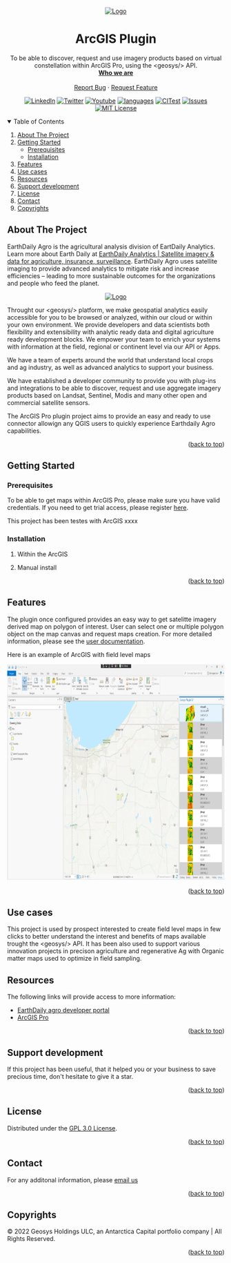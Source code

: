 <div id="top"></div>
<!-- PROJECT SHIELDS -->
<!--
*** See the bottom of this document for the declaration of the reference variables
*** https://www.markdownguide.org/basic-syntax/#reference-style-links
-->


<!-- PROJECT LOGO -->
<br />
<p align="center">
  <a href="https://github.com/GEOSYS">
    <img src="https://earthdailyagro.com/wp-content/uploads/2022/01/Logo.svg" alt="Logo" width="400" height="200">
  </a>

  <h1 align="center">ArcGIS Plugin</h3>

  <p align="center">
    To be able to discover, request and use imagery products based on <geosys/> virtual constellation within ArcGIS Pro, using the &ltgeosys/&gt API.
    <br />
    <a href="https://earthdailyagro.com/"><strong>Who we are</strong></a>
    <br />
    <br />
    <a href="https://github.com/GEOSYS/ArcGIS-plugin>Project description</a>
    ·
    <a href="https://github.com/GEOSYS/ArcGIS-plugin/issues">Report Bug</a>
    ·
    <a href="https://github.com/GEOSYS/ArcGIS-plugin/issues">Request Feature</a>
  </p>
</p>

<div align="center">
  
[![LinkedIn][linkedin-shield]][linkedin-url]
[![Twitter][twitter-shield]][twitter-url]
[![Youtube][youtube-shield]][youtube-url]
[![languages][language-python-shiedl]][issues-url]
[![CITest][CITest-shield]][CITest-url]
[![Issues][issues-shield]][issues-url]
[![MIT License][license-shield]][license-url]
  
</div>

<!--[![Stargazers][GitStars-shield]][GitStars-url]-->
<!--[![Forks][forks-shield]][forks-url]-->
<!--[![Stargazers][stars-shield]][stars-url]-->

<!-- TABLE OF CONTENTS -->
<details open>
  <summary>Table of Contents</summary>
  <ol>
    <li>
      <a href="#about-the-project">About The Project</a>
    </li>
    <li>
      <a href="#getting-started">Getting Started</a>
      <ul>
        <li><a href="#prerequisites">Prerequisites</a></li>
        <li><a href="#installation">Installation</a></li>
      </ul>
    </li>
    <li><a href="#features">Features</a></li>
    <li><a href="#use-cases">Use cases</a></li>
    <li><a href="#resources">Resources</a></li>
    <li><a href="#support-development">Support development</a></li>
    <li><a href="#license">License</a></li>
    <li><a href="#contact">Contact</a></li>
    <li><a href="#copyrights">Copyrights</a></li>
  </ol>
</details>

<!-- ABOUT THE PROJECT -->
## About The Project

EarthDaily Agro is the agricultural analysis division of EartDaily Analytics. Learn more about Earth Daily at [EarthDaily Analytics | Satellite imagery & data for agriculture, insurance, surveillance](https://earthdaily.com/).  EarthDaily Agro uses satellite imaging to provide advanced analytics to mitigate risk and increase efficiencies – leading to more sustainable outcomes for the organizations and people who feed the planet.
<p align="center">
  <a href="https://earthdailyagro.com/geosys/">
    <img src="https://earthdailyagro.com/wp-content/uploads/2022/01/new-logo.png" alt="Logo" width="400">
  </a>
</p>

 <p align="left">
Throught our &ltgeosys/&gt platform, we make geospatial analytics easily accessible for you to be browsed or analyzed, within our cloud or within your own environment. We provide developers and data scientists both flexibility and extensibility with analytic ready data and digital agriculture ready development blocks. We empower your team to enrich your systems with information at the field, regional or continent level via our API or Apps.
</p>

We have a team of experts around the world that understand local crops and ag industry, as well as advanced analytics to support your business.

We have established a developer community to provide you with plug-ins and integrations to be able to discover, request and use aggregate imagery products based on Landsat, Sentinel, Modis and many other open and commercial satellite sensors.

The ArcGIS Pro plugin project aims to provide an easy and ready to use connector allowign any QGIS users to quickly experience Earthdaily Agro capabilities.

<p align="right">(<a href="#top">back to top</a>)</p>


<!-- GETTING STARTED -->
## Getting Started

### Prerequisites

To be able to get maps within ArcGIS Pro, please make sure you have valid credentials. If you need to get trial access, please register [here](https://earthdailyagro.com/geosys-api/#get-started).

This project has been testes with ArcGIS xxxx

### Installation

1. Within the ArcGIS 
   
2. Manual install
   
<p align="right">(<a href="#top">back to top</a>)</p>
   
<!-- FEATURES -->
## Features

The plugin once configured provides an easy way to get satelitte imagery derived map on polygon of interest. User can select one or multiple polygon object on the map canvas and request maps creation. For more detailed information, please see the [user documentation](https://geosys.github.io/ArcGIS-plugin/Readme.html). 

Here is an example of ArcGIS with field level maps
<p align="center">
  <a href="https://earthdailyagro.com/geosys/">
    <img src="https://raw.githubusercontent.com/GEOSYS/Images/main/ArcGIS/Search_ArcGIS2_20220602.png" alt="Logo" width="800" height="500">
  </a>
</p>

<p align="right">(<a href="#top">back to top</a>)</p>

<!-- USAGE EXAMPLES -->
## Use cases

                             
 <p align="left">
This project is used by prospect interested to create field level maps in few clicks to better understand the interest and benefits of maps available trought the &ltgeosys/&gt API. It has been also used to support various innovation projects in precison agriculture and regenerative Ag with Organic matter maps used to optimize in field sampling.
</p>
                                                


<!-- RESOURCES -->
## Resources 
The following links will provide access to more information:
- [EarthDaily agro developer portal  ](https://developer.geosys.com/)
- [ArcGIS Pro](https://pro.arcgis.com/fr/pro-app/2.8/get-started/get-started.htm)

<p align="right">(<a href="#top">back to top</a>)</p>

<!-- CONTRIBUTING -->
## Support development

If this project has been useful, that it helped you or your business to save precious time, don't hesitate to give it a star.

<p align="right">(<a href="#top">back to top</a>)</p>

<!-- LICENSE -->
## License

Distributed under the [GPL 3.0 License](https://www.gnu.org/licenses/gpl-3.0.en.html). 

<p align="right">(<a href="#top">back to top</a>)</p>

<!-- CONTACT -->
## Contact

For any additonal information, please <a href="mailto: sales@earthdailyagro.com">email us</a>

<p align="right">(<a href="#top">back to top</a>)</p>

<!-- COPYRIGHT -->
## Copyrights

© 2022 Geosys Holdings ULC, an Antarctica Capital portfolio company | All Rights Reserved.

<p align="right">(<a href="#top">back to top</a>)</p>

<!-- MARKDOWN LINKS & IMAGES -->
<!-- https://www.markdownguide.org/basic-syntax/#reference-style-links -->
<!-- List of available shields https://shields.io/category/license -->
<!-- List of available shields https://simpleicons.org/ -->
[contributors-shield]: https://img.shields.io/github/contributors/github_username/repo.svg?style=social
[contributors-url]: https://github.com/github_username/repo/graphs/contributors
[forks-shield]: https://img.shields.io/github/forks/github_username/repo.svg?style=plastic&logo=appveyor
[forks-url]: https://github.com/github_username/repo/network/members
[stars-shield]: https://img.shields.io/github/stars/ArcGIS-Plugin/repo.svg?style=plastic&logo=appveyor
[stars-url]: https://github.com/github_username/repo/stargazers
[issues-shield]: https://img.shields.io/github/issues/GEOSYS/ArcGIS-Plugin/repo.svg?style=social
[issues-url]: https://github.com/github_username/repo/issues
[license-shield]: https://img.shields.io/github/license/GEOSYS/qgis-plugin
[license-url]: https://www.gnu.org/licenses/gpl-3.0.en.html
[linkedin-shield]: https://img.shields.io/badge/-LinkedIn-black.svg?style=social&logo=linkedin
[linkedin-url]: https://www.linkedin.com/company/earthdailyagro/mycompany/
[twitter-shield]: https://img.shields.io/twitter/follow/EarthDailyAgro?style=social
[twitter-url]: https://img.shields.io/twitter/follow/EarthDailyAgro?style=social
[youtube-shield]: https://img.shields.io/youtube/channel/views/UCy4X-hM2xRK3oyC_xYKSG_g?style=social
[youtube-url]: https://img.shields.io/youtube/channel/views/UCy4X-hM2xRK3oyC_xYKSG_g?style=social
[language-python-shiedl]: https://img.shields.io/badge/python-3.7-green?logo=python
[language-python-url]: https://pypi.org/ 
[GitStars-shield]: https://img.shields.io/github/stars/GEOSYS?style=social
[GitStars-url]: https://img.shields.io/github/stars/GEOSYS?style=social
[CITest-shield]: https://img.shields.io/github/workflow/status/GEOSYS/ArcGIS-Plugin/Continous%20Integration
[CITest-url]: https://img.shields.io/github/workflow/status/GEOSYS/ArcGIS-Plugin/Continous%20Integration


